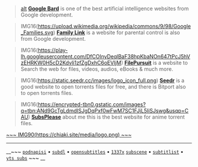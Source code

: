 > [alt](https://www.gstatic.com/lamda/images/sparkle_resting_v2_darkmode_2bdb7df2724e450073ede.gif) [__Google Bard__](https://bard.google.com/?hl=en) is one of the best artificial intelligence websites from Google development.

> IMG16(https://upload.wikimedia.org/wikipedia/commons/9/98/Google_Families.svg) [__Family Link__](https://familylink.google.com/) is a website for parental control is also from Google development.

> IMG16(https://play-lh.googleusercontent.com/DfCOInyDeqlBaF38hpKbaNOn647tPcJ5hVzEHRKW0H5cD2Kdvli1zfZgDxhC6oEVIjM) [__FilePursuit__](https://filepursuit.com/) is a website to Search the web for files, videos, audios, eBooks & much more.

> IMG16(https://static.seedr.cc/images/logo_icon_full.png) [__Seedr__](https://www.seedr.cc/) is a good website to open torrents files for free, and there is Bitport also to open torrents files.

> IMG16(https://encrypted-tbn0.gstatic.com/images?q=tbn:ANd9GcTgLdmdISJgDqPxf0wFwM7SC1FJjL5IiSJswg&usqp=CAU) [__SubsPlease__](https://subsplease.org/) about me this is the best website for anime torrent files.


 [ ~~~ IMG90(https://chiaki.site/media/logo.png) ~~~ ](https://chiaki.site/)

___

__~~~ [`podnapisi`](https://www.podnapisi.net/) • [`subdl`](https://subdl.com/) • [`opensubtitles`](https://www.opensubtitles.org/ar) • [`1337x`](https://1337x.to/home/) [`subscene`](https://subscene.com/) • [`subtitlist`](https://www.subtitlist.com/) • [`yts subs`](https://yts-subs.com/) ~~~ __
